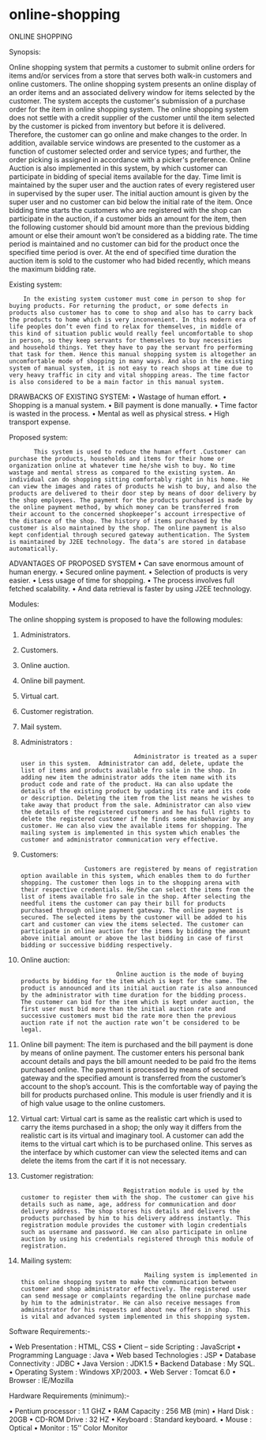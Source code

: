 # online-shopping
ONLINE SHOPPING


Synopsis:
      
 Online shopping system that permits a customer to submit online orders for items and/or services from a store that serves both walk-in customers and online customers. The online shopping system presents an online display of an order items and an associated delivery window for items selected by the customer. The system accepts the customer's submission of a purchase order for the item in online shopping system. The online shopping system does not settle with a credit supplier of the customer until the item selected by the customer is picked from inventory but before it is delivered. Therefore, the customer can go online and make changes to the order. In addition, available service windows are presented to the customer as a function of customer selected order and service types; and further, the order picking is assigned in accordance with a picker's preference. Online Auction is also implemented in this system, by which customer can participate in bidding of special items available for the day. Time limit is maintained by the super user and the auction rates of every registered user in supervised by the super user. The initial auction amount is given by the super user and no customer can bid below the initial rate of the item. Once bidding time starts the customers who are registered with the shop can participate in the auction, if a customer bids an amount for the item, then the following customer should bid amount more than the previous bidding amount or else their amount won’t be considered as a bidding rate. The time period is maintained and no customer can bid for the product once the specified time period is over. At the end of specified time duration the auction item is sold to the customer who had bided recently, which means the maximum bidding rate.







Existing system:

        In the existing system customer must come in person to shop for buying products. For returning the product, or some defects in products also customer has to come to shop and also has to carry back the products to home which is very inconvenient. In this modern era of life peoples don’t even find to relax for themselves, in middle of this kind of situation public would really feel uncomfortable to shop in person, so they keep servants for themselves to buy necessities  and household things. Yet they have to pay the servant fro performing that task for them. Hence this manual shopping system is altogether an uncomfortable mode of shopping in many ways. And also in the existing system of manual system, it is not easy to reach shops at time due to very heavy traffic in city and vital shopping areas. The time factor is also considered to be a main factor in this manual system.

DRAWBACKS OF EXISTING SYSTEM:
•	Wastage of human effort.
•	Shopping is a manual system.
•	Bill payment is done manually.
•	Time factor is wasted in the process.
•	Mental as well as physical stress.
•	High transport expense.







Proposed system:


           This system is used to reduce the human effort .Customer can purchase the products, households and items for their home or organization online at whatever time he/she wish to buy. No time wastage and mental stress as compared to the existing system. An individual can do shopping sitting comfortably right in his home. He can view the images and rates of products he wish to buy, and also the products are delivered to their door step by means of door delivery by the shop employees. The payment for the products purchased is made by the online payment method, by which money can be transferred from their account to the concerned shopkeeper’s account irrespective of the distance of the shop. The history of items purchased by the customer is also maintained by the shop. The online payment is also kept confidential through secured gateway authentication. The System is maintained by J2EE technology. The data’s are stored in database automatically.


ADVANTAGES OF PROPOSED SYSTEM
•	Can save enormous amount of human energy.
•	Secured online payment. 
•	Selection of products is very easier.
•	Less usage of time for shopping.
•	The process involves full fetched scalability.
•	And data retrieval is faster by using J2EE technology.





Modules:

The online shopping system is proposed to have the following modules:

1.	Administrators.
2.	Customers.
3.	Online auction.
4.	Online bill payment.
5.	Virtual cart.
6.	Customer registration.
7.	Mail system.




1.	Administrators :

                                        Administrator is treated as a super user in this system.  Administrator can add, delete, update the list of items and products available fro sale in the shop. In adding new item the administrator adds the item name with its product code and rate of the product. Ha can also update the details of the existing product by updating its rate and its code or description. Deleting the item from the list means he wishes to take away that product from the sale. Administrator can also view the details of the registered customers and he has full rights to delete the registered customer if he finds some misbehavior by any customer. He can also view the available items for shopping. The mailing system is implemented in this system which enables the customer and administrator communication very effective.




2. Customers:

                         Customers are registered by means of registration option available in this system, which enables them to do further shopping. The customer then logs in to the shopping arena with their respective credentials. He/She can select the items from the list of items available fro sale in the shop. After selecting the needful items the customer can pay their bill for products purchased through online payment gateway. The online payment is secured. The selected items by the customer will be added to his cart and customer can view the items selected. The customer can participate in online auction for the items by bidding the amount above initial amount or above the last bidding in case of first bidding or successive bidding respectively. 

  

3. Online auction:
 
                                  Online auction is the mode of buying products by bidding for the item which is kept for the same. The product is announced and its initial auction rate is also announced by the administrator with time duration for the bidding process. The customer can bid for the item which is kept under auction, the first user must bid more than the initial auction rate and successive customers must bid the rate more then the previous auction rate if not the auction rate won’t be considered to be legal. 

  4. Online bill payment:
                              The item is purchased and the bill payment is done by means of online payment. The customer enters his personal bank account details and pays the bill amount needed to be paid fro the items purchased online. The payment is processed by means of secured gateway and the specified amount is transferred from the customer’s account to the shop’s account. This is the comfortable way of paying the bill for products purchased online. This module is user friendly and it is of high value usage to the online customers.

5. Virtual cart:
                                   Virtual cart is same as the realistic cart which is used to carry the items purchased in a shop; the only way it differs from the realistic cart is its virtual and imaginary tool. A customer can add the items to the virtual cart which is to be purchased online. This serves as the interface by which customer can view the selected items and can delete the items from the cart if it is not necessary.


6. Customer registration:

                                    Registration module is used by the customer to register them with the shop. The customer can give his details such as name, age, address for communication and door delivery address. The shop stores his details and delivers the products purchased by him to his delivery address instantly. This registration module provides the customer with login credentials such as username and password. He can also participate in online auction by using his credentials registered through this module of registration.
  
7. Mailing system:

                                          Mailing system is implemented in this online shopping system to make the communication between customer and shop administrator effectively. The registered user can send message or complaints regarding the online purchase made by him to the administrator. He can also receive messages from administrator for his requests and about new offers in shop. This is vital and advanced system implemented in this shopping system.
 



Software Requirements:-

•	Web Presentation		:	HTML, CSS 
•	Client – side Scripting		:	JavaScript 
•	Programming Language	:	Java
•	Web based Technologies	:            JSP 
•	Database Connectivity 	: 	JDBC
•	Java Version			:	JDK1.5
•	Backend Database		:	My SQL.
•	Operating System		:	Windows XP/2003.
•	Web Server			: 	Tomcat 6.0
•	Browser			:	IE/Mozilla


Hardware Requirements (minimum):-

•	Pentium processor     	:	1.1 GHZ
•	RAM Capacity          	:     	256 MB (min)
•	Hard Disk 		:	20GB 
•	CD-ROM Drive         	:       	32 HZ
•	Keyboard	           	:    	Standard keyboard.
•	Mouse			:	Optical
•	Monitor		:	15’’ Color Monitor

